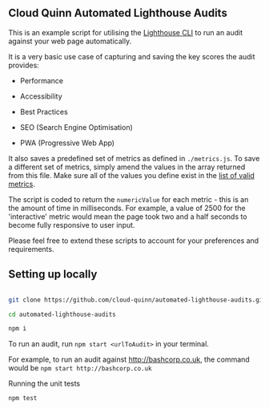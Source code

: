 
## Cloud Quinn Automated Lighthouse Audits

This is an example script for utilising the [Lighthouse CLI](https://github.com/GoogleChrome/lighthouse/blob/master/docs/readme.md#using-programmatically) to run an audit against your web page automatically.

It is a very basic use case of capturing and saving the key scores the audit provides:

- Performance

- Accessibility

- Best Practices

- SEO (Search Engine Optimisation)

- PWA (Progressive Web App)

It also saves a predefined set of metrics as defined in ```./metrics.js```. To save a different set of metrics, simply amend the values in the array returned from this file. Make sure all of the values you define exist in the [list of valid metrics](https://docs.google.com/spreadsheets/d/1up5rxd4EMCoMaxH8cppcK1x76n6HLx0e7jxb0e0FXvc/edit#gid=0).

The script is coded to return the ```numericValue``` for each metric - this is an the amount of time in milliseconds. For example, a value of 2500 for the 'interactive' metric would mean the page took two and a half seconds to become fully responsive to user input.

Please feel free to extend these scripts to account for your preferences and requirements.

## Setting up locally

```bash

git clone https://github.com/cloud-quinn/automated-lighthouse-audits.git

cd automated-lighthouse-audits

npm i

```

To run an audit, run ```npm start <urlToAudit>``` in your terminal.
  
For example, to run an audit against http://bashcorp.co.uk, the command would be ```npm start http://bashcorp.co.uk```

Running the unit tests

```npm test```